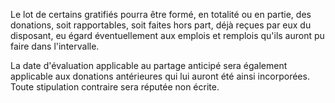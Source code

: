 Le lot de certains gratifiés pourra être formé, en totalité ou en partie, des donations, soit rapportables, soit faites hors part, déjà reçues par eux du disposant, eu égard éventuellement aux emplois et remplois qu'ils auront pu faire dans l'intervalle.

La date d'évaluation applicable au partage anticipé sera également applicable aux donations antérieures qui lui auront été ainsi incorporées. Toute stipulation contraire sera réputée non écrite.
